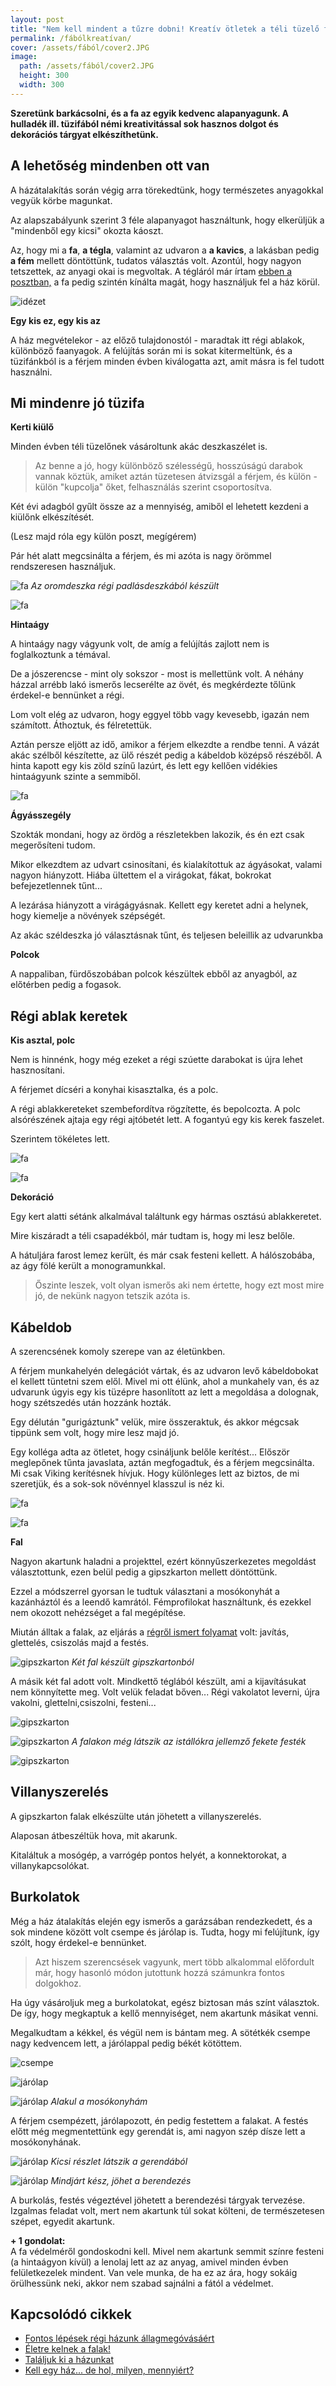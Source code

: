 ```yaml
---
layout: post
title: "Nem kell mindent a tűzre dobni! Kreatív ötletek a téli tüzelő felhasználásával"
permalink: /fábólkreatívan/
cover: /assets/fából/cover2.JPG
image:
  path: /assets/fából/cover2.JPG
  height: 300
  width: 300
---
```


**Szeretünk barkácsolni, és a fa az egyik kedvenc alapanyagunk. A hulladék ill. tüzifából némi kreativitással sok hasznos dolgot és dekorációs tárgyat elkészíthetünk.**




## A lehetőség mindenben ott van 


A házátalakítás során végig arra törekedtünk, hogy természetes anyagokkal vegyük körbe magunkat.

Az alapszabályunk szerint 3 féle alapanyagot használtunk, hogy elkerüljük a "mindenből egy kicsi" okozta káoszt.

Az, hogy mi a  **fa**, **a tégla**, valamint az udvaron a **a kavics**, a lakásban pedig **a fém** mellett döntöttünk, tudatos választás volt. Azontúl, hogy nagyon tetszettek, az anyagi okai is megvoltak. A tégláról már írtam  [ebben a posztban,](/2019-04-23/tegla) a fa pedig szintén kínálta magát, hogy használjuk fel a ház körül.

![idézet](/assets/fábólkreatívan/IMG_20190506_205856.jpg)



**Egy kis ez, egy kis az**

A ház megvételekor - az előző tulajdonostól - maradtak itt régi ablakok, különböző faanyagok. A felújítás során mi is sokat kitermeltünk, és a tüzifánkból is a férjem minden évben kiválogatta azt, amit másra is fel tudott használni. 


## Mi mindenre jó  tüzifa




**Kerti kiülő**


Minden évben téli tüzelőnek vásároltunk akác deszkaszélet is.

> Az benne a jó, hogy különböző szélességű, hosszúságú darabok vannak köztük, amiket aztán tüzetesen átvizsgál a férjem, és külön - külön "kupcolja" őket, felhasználás szerint csoportosítva.

Két évi adagból gyűlt össze az a mennyiség, amiből el lehetett kezdeni a kiülőnk elkészítését. 

(Lesz majd róla egy külön poszt, megígérem)

Pár hét alatt megcsinálta a férjem, és mi azóta is nagy örömmel rendszeresen használjuk. 


![fa](/assets/fábólkreatívan/IMG_20190509_185602.jpg)
_Az oromdeszka régi padlásdeszkából készült_

![fa](/assets/fábólkreatívan/IMG_20190511_091740jó.jpg)


**Hintaágy**

A hintaágy nagy vágyunk volt, de amíg a felújítás zajlott nem is foglalkoztunk a témával.

De a jószerencse - mint oly sokszor - most is mellettünk volt. A néhány házzal arrébb lakó ismerős lecserélte az övét, és megkérdezte tőlünk érdekel-e bennünket a régi.

Lom volt elég az udvaron, hogy eggyel több vagy kevesebb, igazán nem számított. Áthoztuk, és félretettük.

Aztán persze eljött az idő, amikor a férjem elkezdte a rendbe tenni. A vázát akác szélből készítette, az ülő részét pedig a kábeldob középső részéből. A hinta kapott egy kis zöld színű lazúrt, és lett egy kellően vidékies hintaágyunk szinte a semmiből.


![fa](/assets/fábólkreatívan/IMG_20190507_102135jó.jpg)



**Ágyásszegély**

Szokták mondani, hogy az ördög a részletekben lakozik, és én ezt csak megerősíteni tudom.

Mikor elkezdtem az udvart csinosítani, és kialakítottuk az ágyásokat, valami nagyon hiányzott. 
Hiába ültettem el a virágokat, fákat, bokrokat befejezetlennek tűnt...

A lezárása hiányzott a virágágyásnak. Kellett egy keretet adni a helynek, hogy kiemelje a növények szépségét.

Az akác széldeszka jó választásnak tűnt, és teljesen beleillik az udvarunkba



**Polcok**


A nappaliban, fürdőszobában polcok készültek ebből az anyagból, az előtérben pedig a fogasok.


## Régi ablak keretek

**Kis asztal, polc**

Nem is hinnénk, hogy még ezeket a régi szúette darabokat is újra lehet hasznosítani.

A férjemet dícséri a konyhai kisasztalka, és a polc.

A régi ablakkereteket szembefordítva rögzítette, és bepolcozta. A polc alsórészének ajtaja egy régi ajtóbetét lett. A fogantyú egy kis kerek faszelet. 

Szerintem tökéletes lett. 


![fa](/assets/fábólkreatívan/IMG_20190511_091031jó.jpg)


![fa](/assets/fábólkreatívan/IMG_20190512_192054.jpg)


**Dekoráció**

Egy kert alatti sétánk alkalmával találtunk egy hármas osztású ablakkeretet.

Mire kiszáradt a téli csapadékból, már tudtam is, hogy mi lesz belőle.

A hátuljára farost lemez került, és már csak festeni kellett. A hálószobába, az ágy fölé került a monogramunkkal. 

> Őszinte leszek, volt olyan ismerős aki nem értette, hogy ezt most mire jó, de nekünk nagyon tetszik azóta is.



## Kábeldob

A szerencsének komoly szerepe van az életünkben.

A férjem munkahelyén delegációt vártak, és az udvaron levő kábeldobokat el kellett tüntetni szem elől. Mivel mi ott élünk, ahol a munkahely van, és az udvarunk úgyis egy kis tüzépre hasonlított az lett a megoldása a dolognak, hogy szétszedés után hozzánk hozták.

Egy délután "gurigáztunk" velük, mire összeraktuk, és akkor mégcsak tippünk sem volt, hogy mire lesz majd jó.

Egy kolléga adta az ötletet, hogy csináljunk belőle kerítést... Először meglepőnek tűnta javaslata, aztán megfogadtuk, és a férjem megcsinálta. 
Mi csak Viking kerítésnek hívjuk. 
Hogy különleges lett az biztos, de mi szeretjük, és a sok-sok növénnyel klasszul is néz ki. 


![fa](/assets/fábólkreatívan/IMG_20190512_192054.jpg)


![fa](/assets/fábólkreatívan/kert.jpg)








**Fal**


Nagyon akartunk haladni a projekttel, ezért könnyűszerkezetes megoldást választottunk, ezen belül pedig a gipszkarton mellett döntöttünk. 

Ezzel a módszerrel gyorsan le tudtuk választani a mosókonyhát a kazánháztól és a leendő kamrától.
Fémprofilokat használtunk, és ezekkel nem okozott nehézséget a fal megépítése.

Miután álltak a falak, az eljárás a [régről ismert folyamat](/2019-02-18/afalak) volt: javítás, glettelés, csiszolás majd a festés.


![gipszkarton](/assets/mosokonyha/DSCF2300.JPG)
_Két fal készült gipszkartonból_

A másik két fal adott volt. 
Mindkettő téglából készült, ami a kijavításukat nem könnyítette meg. Volt velük feladat bőven... Régi vakolatot leverni, újra vakolni, glettelni,csiszolni, festeni...

![gipszkarton](/assets/mosokonyha/DSCF1820.JPG)



![gipszkarton](/assets/mosokonyha/DSCF2303.JPG)
_A falakon még látszik az istállókra jellemző fekete festék_

![gipszkarton](/assets/mosokonyha/DSCF2304.JPG)

## Villanyszerelés

A gipszkarton falak elkészülte után jöhetett a villanyszerelés.

Alaposan átbeszéltük hova, mit akarunk.

Kitaláltuk a mosógép, a varrógép pontos helyét, a konnektorokat, a villanykapcsolókat.


## Burkolatok

Még a ház átalakítás elején egy ismerős a garázsában rendezkedett, és a sok mindene között volt csempe és járólap is. Tudta, hogy mi felújítunk, így szólt, hogy érdekel-e bennünket.

> Azt hiszem szerencsések vagyunk, mert több alkalommal előfordult már, hogy hasonló módon jutottunk hozzá számunkra fontos dolgokhoz.

Ha úgy vásároljuk meg a burkolatokat, egész biztosan más színt választok. De így, hogy megkaptuk a kellő mennyiséget, nem akartunk másikat venni.

Megalkudtam a kékkel, és végül nem is bántam meg. A sötétkék csempe nagy kedvencem lett, a járólappal pedig békét kötöttem.

![csempe](/assets/mosokonyha/DSCF2305.JPG)


![járólap](/assets/mosokonyha/DSCF2308.JPG)


![járólap](/assets/mosokonyha/DSCF2309.JPG)
_Alakul a mosókonyhám_


A férjem csempézett, járólapozott, én pedig festettem a falakat. A festés előtt még megmentettünk egy gerendát is, ami nagyon szép dísze lett a mosókonyhának.


![járólap](/assets/mosokonyha/DSCF2311.JPG)
_Kicsi részlet látszik a gerendából_








![járólap](/assets/mosokonyha/DSCF2320.JPG)
_Mindjárt kész, jöhet a berendezés_


A burkolás, festés végeztével jöhetett a berendezési tárgyak tervezése. Izgalmas feladat volt, mert nem akartunk túl sokat költeni, de természetesen szépet, egyedit akartunk.







**+ 1 gondolat:**   
A fa védelméről gondoskodni kell. Mivel nem akartunk semmit színre festeni  (a hintaágyon kívül) a lenolaj lett az az anyag, amivel minden évben felületkezelek mindent. Van vele munka, de ha ez az ára, hogy sokáig örülhessünk neki, akkor nem szabad sajnálni a fától a védelmet.


## Kapcsolódó cikkek

* [Fontos lépések régi házunk állagmegóvásáért](/2019-04-03/állagmegóvás)
* [Életre kelnek a falak!](/2019-03-01/sz%C3%ADnesfalak)
* [Találjuk ki a házunkat](/2019-02-11/találjuk_ki)
* [Kell egy ház... de hol, milyen, mennyiért?](/2019-02-09/hazvasarlas)
